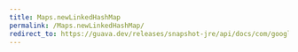 ```yaml
---
title: Maps.newLinkedHashMap
permalink: /Maps.newLinkedHashMap/
redirect_to: https://guava.dev/releases/snapshot-jre/api/docs/com/google/common/collect/Maps.html#newLinkedHashMap--
---
```

